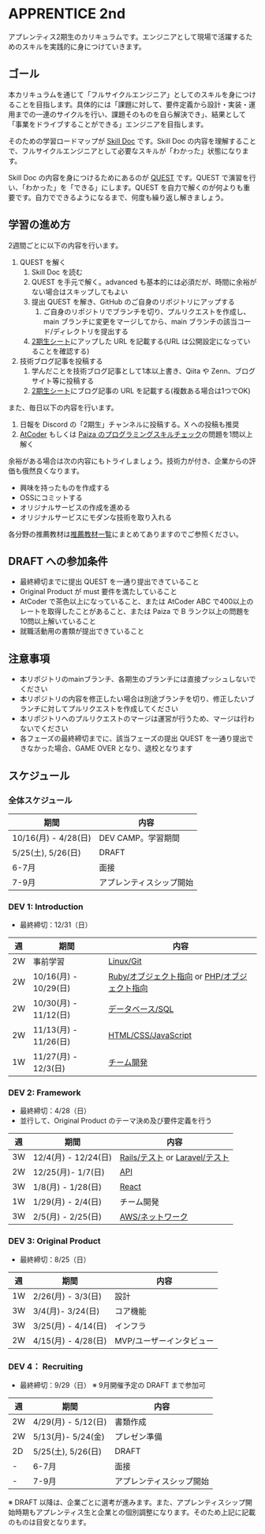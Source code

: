 # APPRENTICE 2nd

アプレンティス2期生のカリキュラムです。エンジニアとして現場で活躍するためのスキルを実践的に身につけていきます。

## ゴール

本カリキュラムを通じて「フルサイクルエンジニア」としてのスキルを身につけることを目指します。具体的には「課題に対して、要件定義から設計・実装・運用までの一連のサイクルを行い、課題そのものを自ら解決でき」、結果として「事業をドライブすることができる」エンジニアを目指します。

そのための学習ロードマップが [Skill Doc](skilldoc)  です。Skill Doc の内容を理解することで、フルサイクルエンジニアとして必要なスキルが「わかった」状態になります。

Skill Doc の内容を身につけるためにあるのが [QUEST](quest) です。QUEST で演習を行い、「わかった」を「できる」にします。QUEST を自力で解くのが何よりも重要です。自力でできるようになるまで、何度も繰り返し解きましょう。

## 学習の進め方

2週間ごとに以下の内容を行います。

1. QUEST を解く
   1. Skill Doc を読む
   2. QUEST を手元で解く。advanced も基本的には必須だが、時間に余裕がない場合はスキップしてもよい
   3. 提出 QUEST を解き、GitHub のご自身のリポジトリにアップする
      1. ご自身のリポジトリでブランチを切り、プルリクエストを作成し、main ブランチに変更をマージしてから、main ブランチの該当コード/ディレクトリを提出する
   4. [2期生シート](https://docs.google.com/spreadsheets/d/1_WqjPvnRlHM-DttUUuJ2kmtfFMv5CBshSeJE2cRjHvg/edit?usp=sharing)にアップした URL を記載する(URL は公開設定になっていることを確認する)
2. 技術ブログ記事を投稿する
   1. 学んだことを技術ブログ記事として1本以上書き、Qiita や Zenn、ブログサイト等に投稿する
   2. [2期生シート](https://docs.google.com/spreadsheets/d/1_WqjPvnRlHM-DttUUuJ2kmtfFMv5CBshSeJE2cRjHvg/edit?usp=sharing)にブログ記事の URL を記載する(複数ある場合は1つでOK)

また、毎日以下の内容を行います。

1. 日報を Discord の「2期生」チャンネルに投稿する。X への投稿も推奨
2. [AtCoder](https://atcoder.jp/?lang=ja) もしくは [Paiza のプログラミングスキルチェック](https://paiza.jp/challenges)の問題を1問以上解く

余裕がある場合は次の内容にもトライしましょう。技術力が付き、企業からの評価も俄然良くなります。

- 興味を持ったものを作成する
- OSSにコミットする
- オリジナルサービスの作成を進める
- オリジナルサービスにモダンな技術を取り入れる

各分野の推薦教材は[推薦教材一覧](RESOURCES.md)にまとめてありますのでご参照ください。

## DRAFT への参加条件

- 最終締切までに提出 QUEST を一通り提出できていること
- Original Product が must 要件を満たしていること
- AtCoder で茶色以上になっていること、または AtCoder ABC で400以上のレートを取得したことがあること、または Paiza で B ランク以上の問題を10問以上解いていること
- 就職活動用の書類が提出できていること

## 注意事項

- 本リポジトリのmainブランチ、各期生のブランチには直接プッシュしないでください
- 本リポジトリの内容を修正したい場合は別途ブランチを切り、修正したいブランチに対してプルリクエストを作成してください
- 本リポジトリへのプルリクエストのマージは運営が行うため、マージは行わないでください
- 各フェーズの最終締切までに、該当フェーズの提出 QUEST を一通り提出できなかった場合、GAME OVER となり、退校となります

## スケジュール

### 全体スケジュール

| 期間 | 内容 |
| ---- | ---- |
| 10/16(月) - 4/28(日) | DEV CAMP。学習期間 |
| 5/25(土), 5/26(日) | DRAFT |
| 6-7月 | 面接 |
| 7-9月 | アプレンティスシップ開始 |

### DEV 1: Introduction

- 最終締切：12/31（日）

| 週 | 期間 | 内容 |
| ---- | ---- | ---- |
| 2W | 事前学習 | [Linux/Git](/curriculum/LINUX.md) |
| 2W | 10/16(月) - 10/29(日) | [Ruby/オブジェクト指向](/curriculum/RUBY.md) or [PHP/オブジェクト指向](/curriculum/PHP.md) |
| 2W | 10/30(月) - 11/12(日) | [データベース/SQL](/curriculum/DATABASE.md) |
| 2W | 11/13(月) - 11/26(日) | [HTML/CSS/JavaScript](/curriculum/HTML.md) |
| 1W | 11/27(月) - 12/3(日) | [チーム開発](/curriculum/TEAM_DEV_1.md) |

### DEV 2: Framework

- 最終締切：4/28（日）
- 並行して、Original Product のテーマ決め及び要件定義を行う

| 週 | 期間 | 内容 |
| ---- | ---- | ---- |
| 3W | 12/4(月) - 12/24(日) | [Rails/テスト](/curriculum/RAILS.md) or [Laravel/テスト](/curriculum/LARAVEL.md) |
| 2W | 12/25(月)- 1/7(日) | [API](/curriculum/API.md) |
| 3W | 1/8(月) - 1/28(日) | [React](/curriculum/REACT.md) |
| 1W | 1/29(月) - 2/4(日) | チーム開発 |
| 3W | 2/5(月) - 2/25(日) | [AWS/ネットワーク](/curriculum/AWS.md) |

### DEV 3: Original Product

- 最終締切：8/25（日）

| 週 | 期間 | 内容 |
| ---- | ---- | ---- |
| 1W | 2/26(月) - 3/3(日) | 設計 |
| 3W | 3/4(月)- 3/24(日) | コア機能 |
| 3W | 3/25(月) - 4/14(日) | インフラ |
| 2W | 4/15(月) - 4/28(日) | MVP/ユーザーインタビュー |

### DEV 4： Recruiting

- 最終締切：9/29（日） ※ 9月開催予定の DRAFT まで参加可

| 週 | 期間 | 内容 |
| ---- | ---- | ---- |
| 2W | 4/29(月) - 5/12(日) | 書類作成 |
| 2W | 5/13(月)- 5/24(金) | プレゼン準備 |
| 2D | 5/25(土), 5/26(日) | DRAFT |
| - | 6-7月 | 面接 |
| - | 7-9月 | アプレンティスシップ開始 |

※ DRAFT 以降は、企業ごとに選考が進みます。また、アプレンティスシップ開始時期もアプレンティス生と企業との個別調整になります。そのため上記に記載のものは目安となります。

